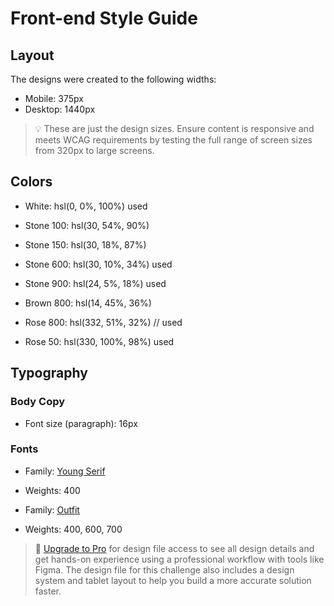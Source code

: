 # Front-end Style Guide

## Layout

The designs were created to the following widths:

- Mobile: 375px
- Desktop: 1440px

> 💡 These are just the design sizes. Ensure content is responsive and meets WCAG requirements by testing the full range of screen sizes from 320px to large screens.

## Colors

- White: hsl(0, 0%, 100%) used

- Stone 100: hsl(30, 54%, 90%) 
- Stone 150: hsl(30, 18%, 87%)
- Stone 600: hsl(30, 10%, 34%) used
- Stone 900: hsl(24, 5%, 18%) used

- Brown 800: hsl(14, 45%, 36%)

- Rose 800: hsl(332, 51%, 32%) // used
- Rose 50: hsl(330, 100%, 98%) used

## Typography

### Body Copy

- Font size (paragraph): 16px

### Fonts

- Family: [Young Serif](https://fonts.google.com/specimen/Young+Serif)
- Weights: 400

- Family: [Outfit](https://fonts.google.com/specimen/Outfit)
- Weights: 400, 600, 700

> 💎 [Upgrade to Pro](https://www.frontendmentor.io/pro?ref=style-guide) for design file access to see all design details and get hands-on experience using a professional workflow with tools like Figma. The design file for this challenge also includes a design system and tablet layout to help you build a more accurate solution faster.
